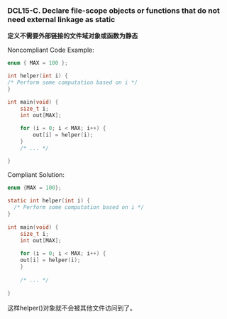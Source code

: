 ### DCL15-C. Declare file-scope objects or functions that do not need external linkage as static

**定义不需要外部链接的文件域对象或函数为静态**

Noncompliant Code Example:

```C
enum { MAX = 100 };

int helper(int i) {
/* Perform some computation based on i */
}

int main(void) {
    size_t i;
    int out[MAX];
    
    for (i = 0; i < MAX; i++) {
        out[i] = helper(i);
    }
    /* ... */

}
```

Compliant Solution:

```C
enum {MAX = 100};
 
static int helper(int i) {
  /* Perform some computation based on i */
}
 
int main(void) {
    size_t i;
    int out[MAX];
    
    for (i = 0; i < MAX; i++) {
    out[i] = helper(i);
    }
    
    /* ... */
 
}
```

这样helper()对象就不会被其他文件访问到了。

  

